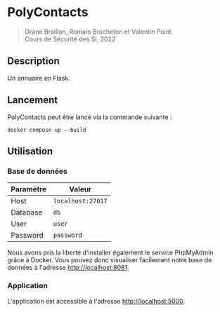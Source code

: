 # PolyContacts
> Orane Braillon, Romain Brocheton et Valentin Point  
> Cours de Sécurité des SI, 2022


## Description
Un annuaire en Flask.  

## Lancement
PolyContacts peut être lancé via la commande suivante :
```
docker compose up --build
```

## Utilisation
### Base de données
| Paramètre 	| Valeur            	|
|-----------	|-------------------	|
| Host      	| `localhost:27017` 	|
| Database  	| `db`              	|
| User      	| `user`            	|
| Password  	| `password`        	|

Nous avons pris la liberté d'installer également le service PhpMyAdmin grâce à Docker. Vous pouvez donc visualiser facilement notre base de données à l'adresse [http://localhost:8081](http://localhost:8081).

### Application
L'application est accessible à l'adresse [http://localhost:5000](http://localhost:5000).